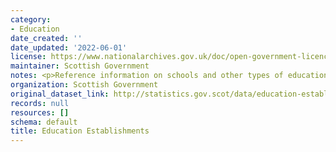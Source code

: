 ```yaml
---
category:
- Education
date_created: ''
date_updated: '2022-06-01'
license: https://www.nationalarchives.gov.uk/doc/open-government-licence/version/3/
maintainer: Scottish Government
notes: <p>Reference information on schools and other types of educational establishments.</p>
organization: Scottish Government
original_dataset_link: http://statistics.gov.scot/data/education-establishments
records: null
resources: []
schema: default
title: Education Establishments
---
```

